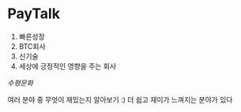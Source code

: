 # PayTalk

1) 빠른성장 
2) BTC회사
3) 신기술
4) 세상에 긍정적인 영향을 주는 회사

*수평문화*

여러 분야 중 무엇이 재밌는지 알아보기 :)
더 쉽고 재미가 느껴지는 분야가 있다


